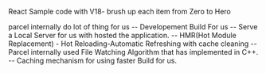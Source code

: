 <!-- this is a mark up file -->

React Sample code with V18- brush up each item from Zero to Hero
<!-- parcel is a Bundler that wil bundle and build code and hosted into dev server -->
parcel internally do lot of thing for us
-- Developement Build For us
-- Serve a Local Server for us with hosted the application.
-- HMR(Hot Module Replacement) - Hot Reloading-Automatic Refreshing with cache cleaning
-- Parcel internally used File Watching Algorithm that has implemented in C++.
-- Caching mechanism for using faster Build for us.
